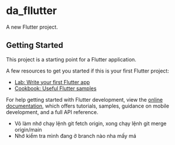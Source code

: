 # da_fllutter

A new Flutter project.

## Getting Started

This project is a starting point for a Flutter application.

A few resources to get you started if this is your first Flutter project:

- [Lab: Write your first Flutter app](https://docs.flutter.dev/get-started/codelab)
- [Cookbook: Useful Flutter samples](https://docs.flutter.dev/cookbook)

For help getting started with Flutter development, view the
[online documentation](https://docs.flutter.dev/), which offers tutorials,
samples, guidance on mobile development, and a full API reference.


- Vô làm nhớ chạy lệnh git fetch origin, xong chạy lệnh git merge origin/main
- Nhớ kiểm tra mình đang ở branch nào nha mấy má
